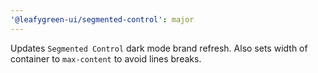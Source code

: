 ```yaml
---
'@leafygreen-ui/segmented-control': major
---
```


Updates `Segmented Control` dark mode brand refresh. Also sets width of container to `max-content` to avoid lines breaks.

